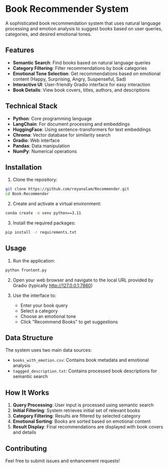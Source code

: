 # Book Recommender System

A sophisticated book recommendation system that uses natural language processing and emotion analysis to suggest books based on user queries, categories, and desired emotional tones.

## Features

- **Semantic Search**: Find books based on natural language queries
- **Category Filtering**: Filter recommendations by book categories
- **Emotional Tone Selection**: Get recommendations based on emotional content (Happy, Surprising, Angry, Suspenseful, Sad)
- **Interactive UI**: User-friendly Gradio interface for easy interaction
- **Book Details**: View book covers, titles, authors, and descriptions

## Technical Stack

- **Python**: Core programming language
- **LangChain**: For document processing and embeddings
- **HuggingFace**: Using sentence-transformers for text embeddings
- **Chroma**: Vector database for similarity search
- **Gradio**: Web interface
- **Pandas**: Data manipulation
- **NumPy**: Numerical operations

## Installation

1. Clone the repository:
```bash
git clone https://github.com/reyanalam/Recommender.git
cd Book-Recommender
```

2. Create and activate a virtual environment:
```bash
conda create -m venv python==3.11
```

3. Install the required packages:
```bash
pip install -r requirements.txt
```

## Usage

1. Run the application:
```bash
python frontent.py
```

2. Open your web browser and navigate to the local URL provided by Gradio (typically http://127.0.0.1:7860)

3. Use the interface to:
   - Enter your book query
   - Select a category
   - Choose an emotional tone
   - Click "Recommend Books" to get suggestions

## Data Structure

The system uses two main data sources:
- `books_with_emotion.csv`: Contains book metadata and emotional analysis
- `taggged_description.txt`: Contains processed book descriptions for semantic search

## How It Works

1. **Query Processing**: User input is processed using semantic search
2. **Initial Filtering**: System retrieves initial set of relevant books
3. **Category Filtering**: Results are filtered by selected category
4. **Emotional Sorting**: Books are sorted based on emotional content
5. **Result Display**: Final recommendations are displayed with book covers and details

## Contributing

Feel free to submit issues and enhancement requests!



